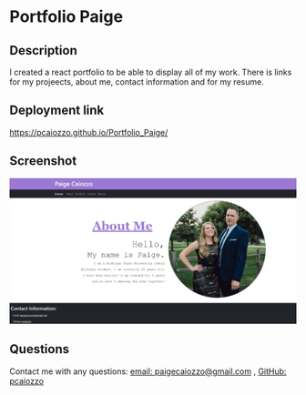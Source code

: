 
# Portfolio Paige

## Description

I created a react portfolio to be able to display all of my work. There is links for my projeects, about me, contact information and for my resume.


## Deployment link

https://pcaiozzo.github.io/Portfolio_Paige/

## Screenshot

![Screenshot](./src/assets/images/project/Screenshot.jpg)

## Questions 
Contact me with any questions: [email: paigecaiozzo@gmail.com](mailto:paigecaiozzo@gmaill.com) , [GitHub: pcaiozzo](https://github.com/pcaiozzo)<br />